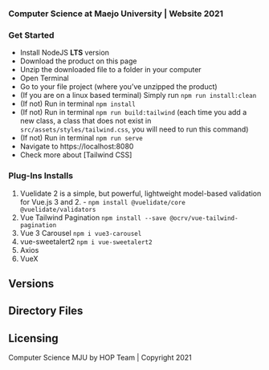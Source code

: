 ### Computer Science at Maejo University | Website 2021 ###
### Get Started
- Install NodeJS **LTS** version 
- Download the product on this page
- Unzip the downloaded file to a folder in your computer
- Open Terminal
- Go to your file project (where you’ve unzipped the product)
- (If you are on a linux based terminal) Simply run `npm run install:clean`
- (If not) Run in terminal `npm install`
- (If not) Run in terminal `npm run build:tailwind` (each time you add a new class, a class that does not exist in `src/assets/styles/tailwind.css`, you will need to run this command)
- (If not) Run in terminal `npm run serve`
- Navigate to https://localhost:8080
- Check more about [Tailwind CSS]

### Plug-Ins Installs 
1. Vuelidate 2 is a simple, but powerful, lightweight model-based validation for Vue.js 3 and 2. - `npm install @vuelidate/core @vuelidate/validators`
2. Vue Tailwind Pagination `npm install --save @ocrv/vue-tailwind-pagination`
3. Vue 3 Carousel `npm i vue3-carousel`
4. vue-sweetalert2 `npm i vue-sweetalert2`
5. Axios
6. VueX 

## Versions

## Directory Files


## Licensing
Computer Science MJU by HOP Team
| Copyright 2021 

